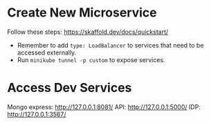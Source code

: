 # Create New Microservice

Follow these steps: https://skaffold.dev/docs/quickstart/

- Remember to add `type: LoadBalancer` to services that need to be accessed externally.
- Run `minikube tunnel -p custom` to expose services.

# Access Dev Services

Mongo express: http://127.0.0.1:8081/
API: http://127.0.0.1:5000/
IDP: http://127.0.0.1:3567/
